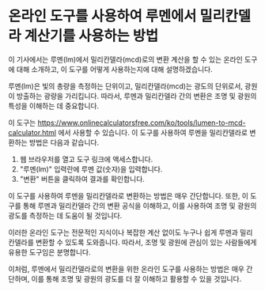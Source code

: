온라인 도구를 사용하여 루멘에서 밀리칸델라 계산기를 사용하는 방법
====================================

이 기사에서는 루멘(lm)에서 밀리칸델라(mcd)로의 변환 계산을 할 수 있는 온라인 도구에 대해 소개하고, 이 도구를 어떻게 사용하는지에 대해 설명하겠습니다.

루멘(lm)은 빛의 총량을 측정하는 단위이고, 밀리칸델라(mcd)는 광도의 단위로서, 광원이 방출하는 광량을 가리킵니다. 따라서, 루멘과 밀리칸델라 간의 변환은 조명 및 광원의 특성을 이해하는 데 중요합니다.

이 도구는 <https://www.onlinecalculatorsfree.com/ko/tools/lumen-to-mcd-calculator.html> 에서 사용할 수 있습니다. 이 도구를 사용하여 루멘을 밀리칸델라로 변환하는 방법은 다음과 같습니다.

1. 웹 브라우저를 열고 도구 링크에 액세스합니다.
2. "루멘(lm)" 입력란에 루멘 값(숫자)을 입력합니다.
3. "변환" 버튼을 클릭하여 결과를 확인합니다.

이 도구를 사용하여 루멘을 밀리칸델라로 변환하는 방법은 매우 간단합니다. 또한, 이 도구를 통해 루멘과 밀리칸델라 간의 변환 공식을 이해하고, 이를 사용하여 조명 및 광원의 광도를 측정하는 데 도움이 될 것입니다.

이러한 온라인 도구는 전문적인 지식이나 복잡한 계산 없이도 누구나 쉽게 루멘과 밀리칸델라를 변환할 수 있도록 도와줍니다. 따라서, 조명 및 광원에 관심이 있는 사람들에게 유용한 도구임은 분명합니다.

이처럼, 루멘에서 밀리칸델라로의 변환을 위한 온라인 도구를 사용하는 방법은 매우 간단하며, 이를 통해 조명 및 광원의 광도를 더 잘 이해하고 활용할 수 있을 것입니다.
